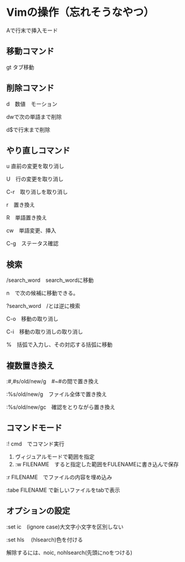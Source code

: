# Vimの操作（忘れそうなやつ）

Aで行末で挿入モード

## 移動コマンド

gt タブ移動

## 削除コマンド

d　数値　モーション

dwで次の単語まで削除

d$で行末まで削除

## やり直しコマンド

u 直前の変更を取り消し

U　行の変更を取り消し

C-r　取り消しを取り消し

r　置き換え

R　単語置き換え

cw　単語変更、挿入

C-g　ステータス確認

## 検索

/search_word　search_wordに移動

n　で次の候補に移動できる。

?search_word　/とは逆に検索

C-o　移動の取り消し

C-i　移動の取り消しの取り消し

%　括弧で入力し、その対応する括弧に移動

## 複数置き換え

:#,#s/old/new/g　#~#の間で置き換え

:%s/old/new/g　ファイル全体で置き換え

:%s/old/new/gc　確認をとりながら置き換え

## コマンドモード

:! cmd　でコマンド実行

1. ヴィジュアルモードで範囲を指定
2. :w FILENAME　すると指定した範囲をFULENAMEに書き込んで保存

:r FILENAME　でファイルの内容を埋め込み

:tabe FILENAME で新しいファイルをtabで表示

## オプションの設定

:set ic　(ignore case)大文字小文字を区別しない

:set hls 　(hlsearch)色を付ける

解除するには、noic, nohlsearch(先頭にnoをつける)